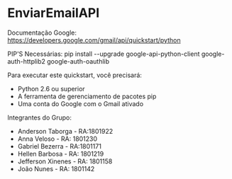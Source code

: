 # EnviarEmailAPI

Documentação Google: https://developers.google.com/gmail/api/quickstart/python

PIP'S Necessárias: pip install --upgrade google-api-python-client google-auth-httplib2 google-auth-oauthlib

Para executar este quickstart, você precisará:
- Python 2.6 ou superior
- A ferramenta de gerenciamento de pacotes pip
- Uma conta do Google com o Gmail ativado

Integrantes do Grupo: 
- Anderson Taborga - RA:1801922
- Anna Veloso - RA: 1801230
- Gabriel Bezerra - RA:1801171
- Hellen Barbosa - RA: 1801219
- Jefferson Xinenes - RA: 1801158
- João Nunes - RA: 1801142
